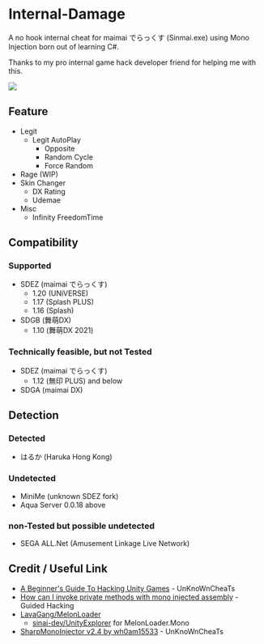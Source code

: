 ﻿# Internal-Damage

A no hook internal cheat for maimai でらっくす (Sinmai.exe) using Mono Injection born out of learning C#.

Thanks to my pro internal game hack developer friend for helping me with this.

![](https://cdn.discordapp.com/attachments/811170667793743902/945138544895225886/Snipaste_2022-02-21_09-59-47.png)

## Feature

- Legit
  - Legit AutoPlay
    - Opposite
    - Random Cycle
    - Force Random
- Rage (WIP)
- Skin Changer
  - DX Rating
  - Udemae
- Misc
  - Infinity FreedomTime

## Compatibility

### Supported
- SDEZ (maimai でらっくす)
  - 1.20 (UNiVERSE)
  - 1.17 (Splash PLUS)
  - 1.16 (Splash)
- SDGB (舞萌DX)
  - 1.10 (舞萌DX 2021)

### Technically feasible, but not Tested
- SDEZ (maimai でらっくす)
  - 1.12 (無印 PLUS) and below
- SDGA (maimai DX)

## Detection

### Detected

- はるか (Haruka Hong Kong)

### Undetected

- MiniMe (unknown SDEZ fork)
- Aqua Server 0.0.18 above

### non-Tested but possible undetected

- SEGA ALL.Net (Amusement Linkage Live Network)

## Credit / Useful Link

* [A Beginner's Guide To Hacking Unity Games](https://www.unknowncheats.me/forum/unity/285864-beginners-guide-hacking-unity-games.html) - UnKnoWnCheaTs
* [How can I invoke private methods with mono injected assembly](https://guidedhacking.com/threads/how-can-i-invoke-private-methods-with-mono-injected-assembly.14389/) - Guided Hacking
* [LavaGang/MelonLoader](https://github.com/LavaGang/MelonLoader)
  * [sinai-dev/UnityExplorer](https://github.com/sinai-dev/UnityExplorer) for MelonLoader.Mono
* [SharpMonoInjector v2.4 by wh0am15533](https://www.unknowncheats.me/forum/unity/408878-sharpmonoinjector-fixed-updated.html) - UnKnoWnCheaTs

